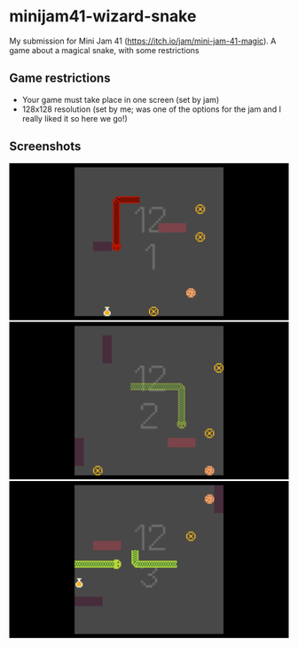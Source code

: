 # minijam41-wizard-snake
My submission for Mini Jam 41 (https://itch.io/jam/mini-jam-41-magic). A game about a magical snake, with some restrictions


## Game restrictions
- Your game must take place in one screen (set by jam)
- 128x128 resolution (set by me; was one of the options for the jam and I really liked it so here we go!)


## Screenshots
![rage effect](Screenshots/rage.png?raw=true "rage effect")
![ghost effect](Screenshots/ghost.png?raw=true "ghost effect")
![after blinking](Screenshots/blink.png?raw=true "after blinking")
